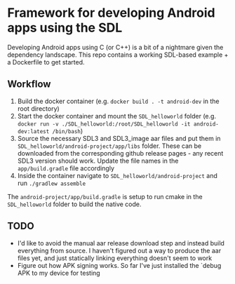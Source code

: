 # Framework for developing Android apps using the SDL
Developing Android apps using C (or C++) is a bit of a nightmare given the dependency landscape. This repo contains a working SDL-based example + a Dockerfile to get started.

## Workflow
1. Build the docker container (e.g. `docker build . -t android-dev` in the root directory)
2. Start the docker container and mount the `SDL_helloworld` folder (e.g. `docker run -v ./SDL_helloworld:/root/SDL_helloworld -it android-dev:latest /bin/bash`)
3. Source the necessary SDL3 and SDL3_image aar files and put them in `SDL_helloworld/android-project/app/libs` folder. These can be downloaded from the corresponding github release pages - any recent SDL3 version should work. Update the file names in the `app/build.gradle` file accordingly
4. Inside the container navigate to `SDL_helloworld/android-project` and run `./gradlew assemble`

The `android-project/app/build.gradle` is setup to run cmake in the `SDL_helloworld` folder to build the native code.

## TODO
* I'd like to avoid the manual aar release download step and instead build everything from source. I haven't figured out a way to produce the aar files yet, and just statically linking everything doesn't seem to work
* Figure out how APK signing works. So far I've just installed the `debug APK to my device for testing
